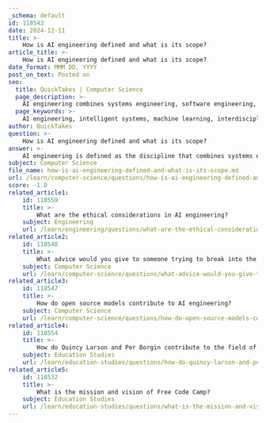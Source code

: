 ```yaml
---
_schema: default
id: 118543
date: 2024-12-11
title: >-
    How is AI engineering defined and what is its scope?
article_title: >-
    How is AI engineering defined and what is its scope?
date_format: MMM DD, YYYY
post_on_text: Posted on
seo:
  title: QuickTakes | Computer Science
  page_description: >-
    AI engineering combines systems engineering, software engineering, computer science, and human-centered design to create intelligent systems. It integrates operational pipelines for scalable AI solutions and addresses various challenges including model drift and data privacy, while opening up diverse career opportunities.
  page_keywords: >-
    AI engineering, intelligent systems, machine learning, interdisciplinary collaboration, problem solving, operational challenges, model drift, data privacy, career opportunities, ethical considerations
author: QuickTakes
question: >-
    How is AI engineering defined and what is its scope?
answer: >-
    AI engineering is defined as the discipline that combines systems engineering principles, software engineering, computer science, and human-centered design to create intelligent systems capable of performing specific tasks or achieving defined goals. It plays a foundational role in the enterprise delivery of AI solutions at scale, integrating various operational pipelines such as DataOps, MLOps, and DevOps to ensure coherent development, delivery, and operationalization of AI-based systems across different environments, including hybrid, multicloud, and edge computing.\n\nThe scope of AI engineering is vast and encompasses several key areas:\n\n1. **Development of Intelligent Systems**: AI engineers design and implement systems that can learn from data, make decisions, and perform tasks intelligently. This involves the application of machine learning algorithms and programming languages, particularly Python, which is widely used in the field.\n\n2. **Interdisciplinary Collaboration**: AI engineering requires collaboration across various domains, including data science, software development, and user experience design. This multidisciplinary approach is essential for creating effective AI solutions that meet user needs and business objectives.\n\n3. **Problem Solving**: AI engineers are tasked with creating, testing, and implementing AI models that address specific problems within industries. This includes developing natural language processing (NLP) systems for applications like chatbots and virtual assistants, as well as other intelligent systems that enhance human-computer interaction.\n\n4. **Operational Challenges**: AI engineering also involves addressing operational challenges such as model drift, data privacy, security, and ensuring model explainability. AI engineers must ensure that AI systems remain effective over time and comply with ethical and regulatory standards.\n\n5. **Career Opportunities**: The demand for AI engineers is growing across various industries, driven by the increasing need for automation, data analytics, and intelligent algorithms. This has led to a significant expansion of career opportunities in the field, with many organizations seeking skilled professionals to lead AI initiatives.\n\nIn summary, AI engineering is a critical field that not only focuses on the technical aspects of creating intelligent systems but also emphasizes the importance of ethical considerations, collaboration, and continuous improvement in AI applications.
subject: Computer Science
file_name: how-is-ai-engineering-defined-and-what-is-its-scope.md
url: /learn/computer-science/questions/how-is-ai-engineering-defined-and-what-is-its-scope
score: -1.0
related_article1:
    id: 118559
    title: >-
        What are the ethical considerations in AI engineering?
    subject: Engineering
    url: /learn/engineering/questions/what-are-the-ethical-considerations-in-ai-engineering
related_article2:
    id: 118548
    title: >-
        What advice would you give to someone trying to break into the tech industry?
    subject: Computer Science
    url: /learn/computer-science/questions/what-advice-would-you-give-to-someone-trying-to-break-into-the-tech-industry
related_article3:
    id: 118547
    title: >-
        How do open source models contribute to AI engineering?
    subject: Computer Science
    url: /learn/computer-science/questions/how-do-open-source-models-contribute-to-ai-engineering
related_article4:
    id: 118554
    title: >-
        How do Quincy Larson and Per Borgin contribute to the field of coding education?
    subject: Education Studies
    url: /learn/education-studies/questions/how-do-quincy-larson-and-per-borgin-contribute-to-the-field-of-coding-education
related_article5:
    id: 118532
    title: >-
        What is the mission and vision of Free Code Camp?
    subject: Education Studies
    url: /learn/education-studies/questions/what-is-the-mission-and-vision-of-free-code-camp
---
```


&nbsp;